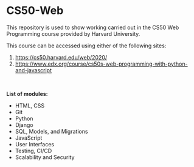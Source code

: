 # CS50-Web
This repository is used to show working carried out in the CS50 Web Programming course provided by Harvard University.

This course can be accessed using either of the following sites:
1. https://cs50.harvard.edu/web/2020/
2. https://www.edx.org/course/cs50s-web-programming-with-python-and-javascript
<br>

**List of modules:**
- HTML, CSS
- Git
- Python
- Django
- SQL, Models, and Migrations
- JavaScript
- User Interfaces
- Testing, CI/CD
- Scalability and Security
